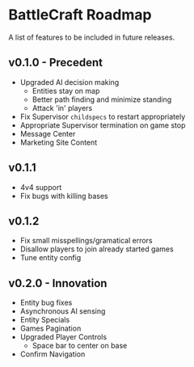 BattleCraft Roadmap
===========

A list of features to be included in future releases.

v0.1.0 - Precedent
------

* Upgraded AI decision making
	* Entities stay on map
	* Better path finding and minimize standing
	* Attack 'in' players
* Fix Supervisor `childspecs` to restart appropriately
* Appropriate Supervisor termination on game stop
* Message Center
* Marketing Site Content

v0.1.1
------

* 4v4 support
* Fix bugs with killing bases

v0.1.2
------

* Fix small misspellings/gramatical errors
* Disallow players to join already started games
* Tune entity config

v0.2.0 - Innovation
------

* Entity bug fixes
* Asynchronous AI sensing
* Entity Specials
* Games Pagination
* Upgraded Player Controls
	* Space bar to center on base
* Confirm Navigation
